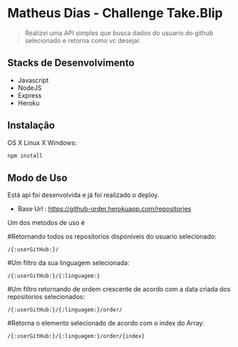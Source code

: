 ﻿# Matheus Dias - Challenge Take.Blip

> Realizei uma API simples que busca dados do usuario do github selecionado e retorna como vc desejar.

## Stacks de Desenvolvimento

- Javascript
- NodeJS
- Express
- Heroku

## Instalação

OS X Linux X Windows:

```sh
npm install
```

## Modo de Uso

Está api foi desenvolvida e já foi realizado o deploy.

- Base Url : https://github-order.herokuapp.com/repositories

Um dos metodos de uso é

#Retornando todos os repositorios disponiveis do usuario selecionado:
    
    /{:userGitHub:}/

#Um filtro da sua linguagem selecionada:

    /{:userGitHub:}/{:linguagem:}

#Um filtro retornando de ordem crescente de acordo com a data criada dos repositorios selecionados:

    /{:userGitHub:}/{:linguagem:}/order/

#Retorna o elemento selecionado de acordo com o index do Array:

    /{:userGitHub:}/{:linguagem:}/order/{index}


